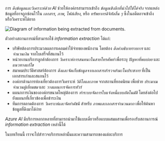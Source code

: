 การ _ดึงข้อมูลและวิเคราะห์ด้วย AI_ ช่วยให้องค์กรสามารถเข้าถึง _ข้อมูลเชิงลึกที่นำไปใช้ได้จริง_ จากแหล่งข้อมูลที่อาจถูกซ่อนไว้ใน _เอกสาร_, _ภาพ_, _ไฟล์เสียง_, หรือ _ทรัพยากรดิจิทัลอื่น ๆ_ ซึ่งในอดีตอาจเข้าถึงหรือวิเคราะห์ได้ยาก

![Diagram of information being extracted from documents.](https://learn.microsoft.com/en-us/training/wwl-data-ai/ai-information-extraction/media/information-extraction.png)

ตัวอย่างสถานการณ์ที่สามารถใช้ _information extraction_ ได้แก่:

- บริษัทต้องการประมวลผลการเคลมค่าใช้จ่ายของพนักงาน โดยต้อง _ดึงคำอธิบายรายการ_ และ _จำนวนเงิน_ จากใบเสร็จที่สแกนไว้
- หน่วยงานบริการลูกค้าต้องการ _วิเคราะห์การสนทนาในสายโทรศัพท์_ เพื่อระบุ _ปัญหาที่พบบ่อย_ และ _แนวทางแก้ไข_
- สมาคมประวัติศาสตร์ต้องการ _ดึงและจัดเก็บข้อมูลจากเอกสารสำรวจสำมะโนประชากร_ ที่เป็นเอกสารเก่าและสแกนไว้
- องค์กรด้านการท่องเที่ยวต้องการวิเคราะห์ _วิดีโอและภาพ_ จากสถานที่ยอดนิยม เพื่อช่วย _ประมาณจำนวนผู้เยี่ยมชม_ และ _วางแผนการจัดการทัวร์_
- แผนกการเงินขององค์กรขนาดใหญ่ต้องการ _ทำระบบจัดการใบแจ้งหนี้แบบอัตโนมัติ_ โดยส่งต่อไปยังแผนกที่เกี่ยวข้องเพื่อชำระเงิน
- ทีมการตลาดต้องการ _วิเคราะห์และจัดทำดัชนี_ สำหรับ _ภาพและเอกสารจำนวนมาก_ เพื่อให้ค้นหาข้อมูลที่ดึงมาได้ง่าย

_Azure AI_ มีบริการหลากหลายที่สามารถนำมาใช้แบบเดี่ยวหรือแบบผสมผสานเพื่อรองรับสถานการณ์ _information extraction_ เหล่านี้ได้

ในบทเรียนนี้ เราจะไปสำรวจบริการเหล่านั้นและความสามารถของแต่ละบริการ